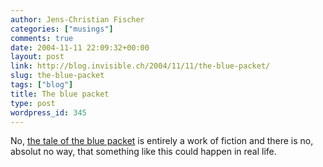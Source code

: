 ```yaml
---
author: Jens-Christian Fischer
categories: ["musings"]
comments: true
date: 2004-11-11 22:09:32+00:00
layout: post
link: http://blog.invisible.ch/2004/11/11/the-blue-packet/
slug: the-blue-packet
tags: ["blog"]
title: The blue packet
type: post
wordpress_id: 345
---
```


No, [the tale of the blue packet](http://the.taoofmac.com/space/blog/2004-11-08) is entirely a work of fiction and there is no, absolut no way, that something like this could happen in real life.
